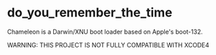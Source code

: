 # do_you_remember_the_time

Chameleon is a Darwin/XNU boot loader based on Apple's boot-132.

WARNING: THIS PROJECT IS NOT FULLY COMPATIBLE WITH XCODE4

